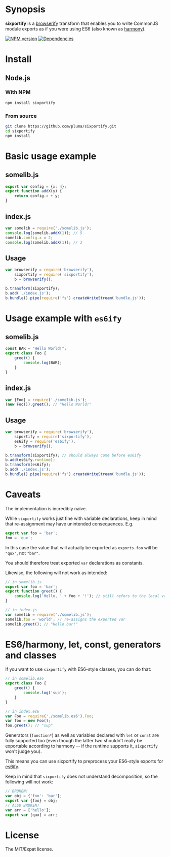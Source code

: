 # Synopsis

**sixportify** is a [browserify](https://github.com/substack/node-browserify) transform that enables you to write CommonJS module exports as if you were using ES6 (also known as [harmony](http://wiki.ecmascript.org/doku.php?id=harmony:modules)).

[![NPM version](https://badge.fury.io/js/sixportify.png)](http://badge.fury.io/js/sixportify) [![Dependencies](https://david-dm.org/pluma/sixportify.png)](https://david-dm.org/pluma/sixportify)

# Install

## Node.js

### With NPM

```sh
npm install sixportify
```

### From source

```sh
git clone https://github.com/pluma/sixportify.git
cd sixportify
npm install
```

# Basic usage example

## somelib.js

```javascript
export var config = {x: 4};
export function addX(y) {
    return config.x + y;
}
```

## index.js

```javascript
var somelib = require('./somelib.js');
console.log(somelib.addX(1)); // 5
somelib.config.x = 2;
console.log(somelib.addX(1)); // 3
```

## Usage

```javascript
var browserify = require('browserify'),
    sixportify = require('sixportify'),
    b = browserify();

b.transform(sixportify);
b.add('./index.js');
b.bundle().pipe(require('fs').createWriteStream('bundle.js'));
```

# Usage example with `es6ify`

## somelib.js

```javascript
const BAR = "Hello World!";
export class Foo {
    greet() {
        console.log(BAR);
    }
}
```

## index.js

```javascript
var {Foo} = require('./somelib.js');
(new Foo()).greet(); // "Hello World!"
```

## Usage

```javascript
var browserify = require('browserify'),
    siportify = require('sixportify'),
    es6ify = require('es6ify'),
    b = browserify();

b.transform(sixportify); // should always come before es6ify
b.add(es6ify.runtime);
b.transform(es6ify);
b.add('./index.js');
b.bundle().pipe(require('fs').createWriteStream('bundle.js'));
```

# Caveats

The implementation is incredibly naïve.

While `sixportify` works just fine with variable declarations,
keep in mind that re-assignment may have unintended consequences. E.g.

```javascript
export var foo = 'bar';
foo = 'qux';
```

In this case the value that will actually be exported as `exports.foo`
will be `"qux"`, not `"bar"`.

You should therefore treat exported `var` declarations as constants.

Likewise, the following will not work as intended:

```javascript
// in somelib.js
export var foo = 'bar';
export function greet() {
    console.log('Hello, ' + foo + '!'); // still refers to the local var
}

// in index.js
var somelib = require('./somelib.js');
somelib.foo = 'world'; // re-assigns the exported var
somelib.greet(); // "Hello bar!"
```

# ES6/harmony, let, const, generators and classes

If you want to use `sixportify` with ES6-style classes, you can do that:

```javascript
// in somelib.es6
export class Foo {
    greet() {
        console.log('sup');
    }
}

// in index.es6
var Foo = require('./somelib.es6').Foo;
var foo = new Foo();
foo.greet(); // "sup"
```

Generators (`function*`) as well as variables declared with `let` or `const`
are fully supported too (even though the latter two shouldn't really be exportable according to harmony -- if the runtime supports it, `sixportify` won't judge you).

This means you can use sixportify to preprocess your ES6-style exports for [es6ify](https://github.com/thlorenz/es6ify).

Keep in mind that `sixportify` does not understand decomposition, so the following will not work:

```javascript
// BROKEN!
var obj = {'foo': 'bar'};
export var {foo} = obj;
// ALSO BROKEN!
var arr = ['hello'];
export var [qux] = arr;
```

# License

The MIT/Expat license.
